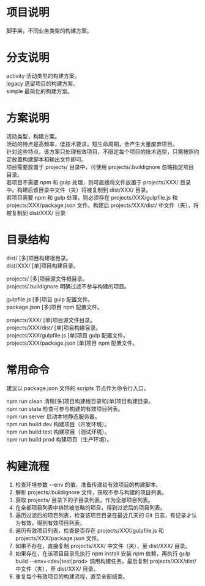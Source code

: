 # 项目说明

脚手架，不同业务类型的构建方案。  

# 分支说明

activity 活动类型的构建方案。  
legacy 遗留项目的构建方案。  
simple 最简化的构建方案。  

# 方案说明

活动类型，构建方案。  
活动的特点是高频率，低技术要求，短生命周期，会产生大量废弃项目。  
针对这些特点，该方案只处理有效项目，不限定每个项目的技术选型，只需按照约定放置构建脚本和输出文件即可。  
项目需要放置于 projects/ 目录中，可使用 projects/.buildignore 忽略指定项目目录。  
若项目不需要 npm 和 gulp 处理，则可直接将文件放置于 projects/XXX/ 目录中。构建后该目录中文件（夹）将被复制到 dist/XXX/ 目录。  
若项目需要 npm 和 gulp 处理，则必须存在 projects/XXX/gulpfile.js 和 projects/XXX/package.json 文件。构建后 projects/XXX/dist/ 中文件（夹），将被复制到 dist/XXX/ 目录   

# 目录结构

dist/ [多]项目构建根目录。  
dist/XXX/ [单]项目构建目录。  

projects/ [多]项目源文件根目录。  
projects/.buildignore 明确过滤不参与构建的项目。  

gulpfile.js [多]项目 gulp 配置文件。  
package.json [多]项目 npm 配置文件。  

projects/XXX/ [单]项目源文件目录。  
projects/XXX/dist/ [单]项目构建目录。  
projects/XXX/gulpfile.js [单]项目 gulp 配置文件。  
projects/XXX/package.json [单]项目 npm 配置文件。  

# 常用命令

建议以 package.json 文件的 scripts 节点作为命令行入口。  

npm run clean 清理[多]项目构建根目录和[单]项目构建目录。  
npm run state 检查可参与构建的有效项目列表。  
npm run server 启动本地静态服务器。  
npm run build:dev 构建项目（开发环境）。  
npm run build:test 构建项目（测试环境）。  
npm run build:prod 构建项目（生产环境）。  

# 构建流程

1. 检查环境参数 --env 的值，准备传递给有效项目的构建脚本。  
2. 解析 projects/.buildignore 文件，获取不参与构建的项目列表。  
3. 获取 projects/ 目录下的子目录列表，作为全部项目列表。  
4. 在全部项目列表中排除被忽略的项目，得到过滤后的项目列表。  
5. 遍历过滤后的项目列表，检查该项目目录在最近几天的 Git 日志，有记录才认为有效，得到有效项目列表。  
6. 遍历有效项目列表，检查是否存在 projects/XXX/gulpfile.js 和 projects/XXX/package.json 文件。  
7. 如果不存在，直接复制 projects/XXX/ 中文件（夹），至 dist/XXX/ 目录。  
8. 如果存在，在该项目目录先执行 npm install 安装 npm 依赖，再执行 gulp build --env=<dev|test|prod> 调用构建任务，最后复制 projects/XXX/dist/ 中文件（夹），至 dist/XXX/ 目录。  
9. 重复每个有效项目的构建流程，直至全部结束。  
